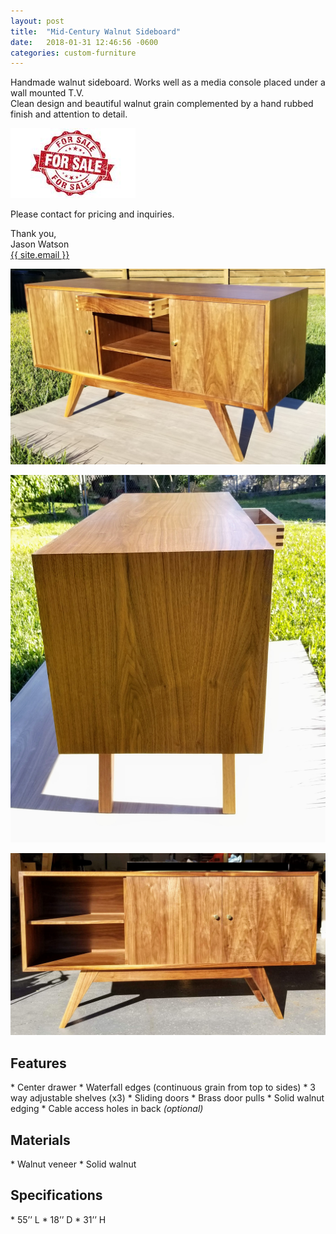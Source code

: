```yaml
---
layout: post
title:  "Mid-Century Walnut Sideboard"
date:   2018-01-31 12:46:56 -0600
categories: custom-furniture
---
```


Handmade walnut sideboard.  Works well as a media console placed under a wall mounted T.V. <br>
Clean design and beautiful walnut grain complemented by a hand rubbed finish and attention to detail. 

![For Sale](/assets/img/for-sale.jpg)

Please contact for pricing and inquiries. 

Thank you,<br>
Jason Watson<br>
<a class="u-email" href="mailto:{{ site.email }}">{{ site.email }}</a>

[![Walnut Media Console](/assets/img/front-low.jpg)](/assets/img/front-low.jpg) 

[![Walnut Media Console](/assets/img/side-close.jpg)](/assets/img/side-close.jpg)

[![Walnut Media Console](/assets/img/doors-together.png)](/assets/img/doors-together.png)




<h2>Features</h2>
*   Center drawer
*	Waterfall edges (continuous grain from top to sides)
*	3 way adjustable shelves (x3)
*	Sliding doors
*	Brass door pulls
*	Solid walnut edging 
*   Cable access holes in back <em>(optional)</em>

<h2>Materials</h2>
*	Walnut veneer
*	Solid walnut

<h2>Specifications</h2>
*	55’’ L
*	18’’ D
*	31’’ H



